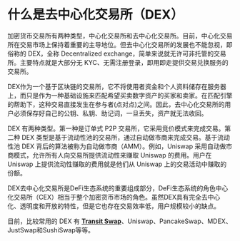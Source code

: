 # 什么是去中心化交易所（DEX）

加密货币交易所有两种类型，中心化交易所和去中心化交易所。目前，中心化交易所在交易市场上保持着重要的主导地位。但去中心化交易所的发展也不能忽视，即俗称的 DEX，全称 Decentralized exchange，简单来说就无许可非托管的交易所。主要特点就是大部分无 KYC、无需注册登录，即用即走提供交易兑换服务的交易所。

DEX作为一个基于区块链的交易所，它不将使用者资金和个人资料储存在服务器上，而只是作为一种基础设施来匹配希望买卖数字资产的买家和卖家。在匹配引擎的帮助下，这种交易直接发生在参与者(点对点)之间。因此，去中心化交易所的用户必须保存好自己的公钥、私钥、助记词，一旦丢失，资产就无法收回。

DEX 有两种类型。第一种是订单式 P2P 交易所，它采用竞价模式来完成交易。第二种 DEX 类型是基于流动性池的交易所，通过自动做市商来完成交易。基于流动性池 DEX 背后的算法被称为自动做市商（AMM）。例如，Uniswap 采用自动做市商模式，允许所有人向交易所提供流动性来赚取 Uniswap 的费用。用户在 Uniswap 上提供流动性赚取的费用就是他们从 Uniswap 上的交易活动中赚取的份额。

DEX去中心化交易所是DeFi生态系统的重要组成部分，DeFi生态系统的角色中心化交易所（CEX）相当于整个加密货币市场的角色。虽然DEX具有完全去中心化、透明度和开放的特性，但是它也存在交易效率低，用户规模较小的缺点。

目前，比较常用的 DEX 有 [**Transit Swap**](https://www.transit.finance/)、Uniswap、PancakeSwap、MDEX、JustSwap和SushiSwap等等。
